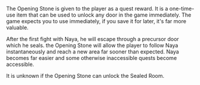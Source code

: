 The Opening Stone is given to the player as a quest reward. It is a one-time-use item that can be used to unlock any door in the game immediately. The game expects you to use immediately, if you save it for later, it's far more valuable.

After the first fight with Naya, he will escape through a precursor door which he seals. the Opening Stone will allow the player to follow Naya instantaneously and reach a new area far sooner than expected. Naya becomes far easier and some otherwise inaccessible quests become accessible.

It is unknown if the Opening Stone can unlock the Sealed Room.